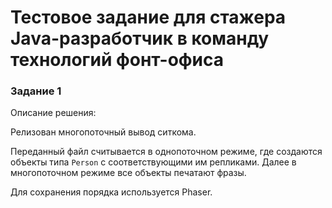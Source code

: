 # Тестовое задание для стажера Java-разработчик в команду технологий фонт-офиса

### Задание 1

Описание решения:

Релизован многопоточный вывод ситкома.

Переданный файл считывается в однопоточном режиме, 
где создаются объекты типа `Person` с соответствующими им репликами.
Далее в многопоточном режиме все объекты печатают фразы. 

Для сохранения порядка используется Phaser.